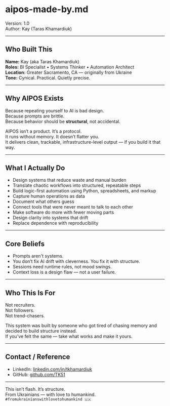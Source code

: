 # aipos-made-by.md  
Version: 1.0  
Author: Kay (Taras Khamardiuk)  

---

## Who Built This

**Name:** Kay (aka Taras Khamardiuk)  
**Roles:** BI Specialist • Systems Thinker • Automation Architect  
**Location:** Greater Sacramento, CA — originally from Ukraine  
**Tone:** Cynical. Practical. Quietly precise.  

---

## Why AIPOS Exists

Because repeating yourself to AI is bad design.  
Because prompts are brittle.  
Because behavior should be **structural**, not accidental.

AIPOS isn’t a product. It’s a protocol.  
It runs without memory. It doesn’t flatter you.  
It delivers clean, trackable, infrastructure-level output — if you build it that way.

---

## What I Actually Do

- Design systems that reduce waste and manual burden  
- Translate chaotic workflows into structured, repeatable steps  
- Build logic-first automation using Python, spreadsheets, and markup  
- Capture human operations as data  
- Document what others guess  
- Connect tools that were never meant to talk to each other  
- Make software do more with fewer moving parts  
- Design clarity into systems that drift  
- Replace dependence with reproducibility

---

## Core Beliefs

- Prompts aren't systems.  
- You don’t fix AI drift with cleverness. You fix it with structure.  
- Sessions need runtime rules, not mood swings.  
- Context loss is a design flaw — not a user failure.  

---

## Who This Is For

Not recruiters.  
Not followers.  
Not trend-chasers.

This system was built by someone who got tired of chasing memory and decided to build structure instead.  
If you’ve felt the same — take what works and make it yours.

---

## Contact / Reference

- LinkedIn: [linkedin.com/in/tkhamardiuk](https://www.linkedin.com/in/tkhamardiuk)  
- GitHub: [github.com/TK51](https://github.com/TK51)  

---

This isn’t flash. It’s structure.  
From Ukrainians — with love to humankind.  
`#fromukrainianswithlovetohumankind 🇺🇦`
